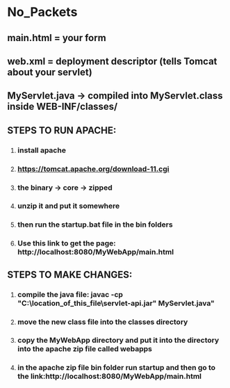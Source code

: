 # No_Packets

## main.html = your form

## web.xml = deployment descriptor (tells Tomcat about your servlet)

## MyServlet.java → compiled into MyServlet.class inside WEB-INF/classes/

## STEPS TO RUN APACHE:

1. ###  install apache
1. ###  https://tomcat.apache.org/download-11.cgi
1. ###  the binary -> core -> zipped
1. ###  unzip it and put it somewhere
1. ###  then run the startup.bat file in the bin folders
1. ###  Use this link to get the page: http://localhost:8080/MyWebApp/main.html

## STEPS TO MAKE CHANGES:

1. ###  compile the java file: javac -cp "C:\location_of_this_file\servlet-api.jar" MyServlet.java"

1. ###  move the new class file into the classes directory

1. ###  copy the MyWebApp directory and put it into the directory into the apache zip file called webapps

2. ### in the apache zip file bin folder run startup and then go to the link:http://localhost:8080/MyWebApp/main.html 